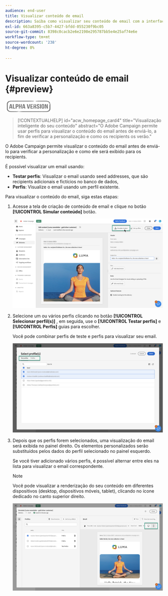 ```yaml
---
audience: end-user
title: Visualizar conteúdo de email
description: Saiba como visualizar seu conteúdo de email com a interface do usuário da Web do Campaign
exl-id: 663a8395-c5b7-4427-bfdd-055230f9bc05
source-git-commit: 8398c0cacb2e6e2198e295787bb5e4e25af74e6e
workflow-type: tm+mt
source-wordcount: '238'
ht-degree: 0%

---
```


# Visualizar conteúdo de email {#preview}

![](../assets/do-not-localize/badge.png)

>[!CONTEXTUALHELP]
>id="acw_homepage_card4"
>title="Visualização inteligente do seu conteúdo"
>abstract="O Adobe Campaign permite usar perfis para visualizar o conteúdo do email antes de enviá-lo, a fim de verificar a personalização e como os recipients os verão."

O Adobe Campaign permite visualizar o conteúdo do email antes de enviá-lo para verificar a personalização e como ele será exibido para os recipients.

É possível visualizar um email usando:

* **Testar perfis**: Visualizar o email usando seed addresses, que são recipients adicionais e fictícios no banco de dados,
* **Perfis**: Visualize o email usando um perfil existente.

Para visualizar o conteúdo do email, siga estas etapas:

1. Acesse a tela de criação de conteúdo de email e clique no botão **[!UICONTROL Simular conteúdo]** botão.

   ![](assets/simulate.png)

1. Selecione um ou vários perfis clicando no botão **[!UICONTROL Selecionar perfil(s)]** , em seguida, use o **[!UICONTROL Testar perfis]** e **[!UICONTROL Perfis]** guias para escolher.

   Você pode combinar perfis de teste e perfis para visualizar seu email.

   ![](assets/preview-profile.png)

1. Depois que os perfis forem selecionados, uma visualização do email será exibida no painel direito. Os elementos personalizados serão substituídos pelos dados do perfil selecionado no painel esquerdo.

   Se você tiver adicionado vários perfis, é possível alternar entre eles na lista para visualizar o email correspondente.

   >[!NOTE]
   >
   >Você pode visualizar a renderização do seu conteúdo em diferentes dispositivos (desktop, dispositivos móveis, tablet), clicando no ícone dedicado no canto superior direito.

   ![](assets/preview.png)


